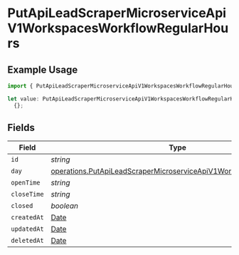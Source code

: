 # PutApiLeadScraperMicroserviceApiV1WorkspacesWorkflowRegularHours

## Example Usage

```typescript
import { PutApiLeadScraperMicroserviceApiV1WorkspacesWorkflowRegularHours } from "oppulence-backend-sdk/models/operations";

let value: PutApiLeadScraperMicroserviceApiV1WorkspacesWorkflowRegularHours =
  {};
```

## Fields

| Field                                                                                                                                                    | Type                                                                                                                                                     | Required                                                                                                                                                 | Description                                                                                                                                              |
| -------------------------------------------------------------------------------------------------------------------------------------------------------- | -------------------------------------------------------------------------------------------------------------------------------------------------------- | -------------------------------------------------------------------------------------------------------------------------------------------------------- | -------------------------------------------------------------------------------------------------------------------------------------------------------- |
| `id`                                                                                                                                                     | *string*                                                                                                                                                 | :heavy_minus_sign:                                                                                                                                       | N/A                                                                                                                                                      |
| `day`                                                                                                                                                    | [operations.PutApiLeadScraperMicroserviceApiV1WorkspacesWorkflowDay](../../models/operations/putapileadscrapermicroserviceapiv1workspacesworkflowday.md) | :heavy_minus_sign:                                                                                                                                       | N/A                                                                                                                                                      |
| `openTime`                                                                                                                                               | *string*                                                                                                                                                 | :heavy_minus_sign:                                                                                                                                       | N/A                                                                                                                                                      |
| `closeTime`                                                                                                                                              | *string*                                                                                                                                                 | :heavy_minus_sign:                                                                                                                                       | N/A                                                                                                                                                      |
| `closed`                                                                                                                                                 | *boolean*                                                                                                                                                | :heavy_minus_sign:                                                                                                                                       | N/A                                                                                                                                                      |
| `createdAt`                                                                                                                                              | [Date](https://developer.mozilla.org/en-US/docs/Web/JavaScript/Reference/Global_Objects/Date)                                                            | :heavy_minus_sign:                                                                                                                                       | N/A                                                                                                                                                      |
| `updatedAt`                                                                                                                                              | [Date](https://developer.mozilla.org/en-US/docs/Web/JavaScript/Reference/Global_Objects/Date)                                                            | :heavy_minus_sign:                                                                                                                                       | N/A                                                                                                                                                      |
| `deletedAt`                                                                                                                                              | [Date](https://developer.mozilla.org/en-US/docs/Web/JavaScript/Reference/Global_Objects/Date)                                                            | :heavy_minus_sign:                                                                                                                                       | N/A                                                                                                                                                      |
